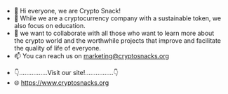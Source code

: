- 👋 Hi everyone, we are Crypto Snack!
- 🌳 While we are a cryptocurrency company with a sustainable token, we also focus on education.
- 🌱 we want to collaborate with all those who want to learn more about the crypto world and the worthwhile projects that improve and facilitate the quality of life of everyone.
- 📫 You can reach us on marketing@cryptosnacks.org

<!---
CryptoSnackOfficial/CryptoSnackOfficial is a ✨ special ✨ repository because its `README.md` (this file) appears on your GitHub profile.
You can click the Preview link to take a look at your changes.
--->

- 👇................Visit our site!................👇
- 🌐 https://www.cryptosnacks.org
